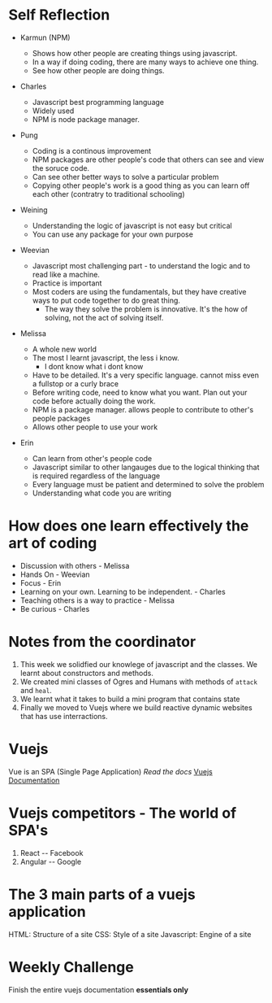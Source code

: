 # Self Reflection
* Karmun (NPM)
  * Shows how other people are creating things using javascript. 
  * In a way if doing coding, there are many ways to achieve one thing. 
  * See how other people are doing things.

* Charles
  * Javascript best programming language
  * Widely used 
  * NPM is node package manager. 

* Pung
  * Coding is a continous improvement
  * NPM packages are other people's code that others can see and view the soruce code. 
  * Can see other better ways to solve a particular problem
  * Copying other people's work is a good thing as you can learn off each other (contratry to traditional schooling)

* Weining
  * Understanding the logic of javascript is not easy but critical
  * You can use any package for your own purpose

* Weevian
  * Javascript most challenging part - to understand the logic and to read like a machine. 
  * Practice is important 
  * Most coders are using the fundamentals, but they have creative ways to put code together to do great thing. 
    * The way they solve the problem is innovative. It's the how of solving, not the act of solving itself. 

* Melissa
  * A whole new world
  * The most I learnt javascript, the less i know. 
    * I dont know what i dont know
  * Have to be detailed. It's a very specific language. cannot miss even a fullstop or a curly brace
  * Before writing code, need to know what you want. Plan out your code before actually doing the work. 
  * NPM is a package manager. allows people to contribute to other's people packages
  * Allows other people to use your work

* Erin
  * Can learn from other's people code
  * Javascript similar to other langauges due to the logical thinking that is required regardless of the language
  * Every language must be patient and determined to solve the problem
  * Understanding what code you are writing

# How does one learn effectively the art of coding
* Discussion with others - Melissa
* Hands On - Weevian 
* Focus - Erin
* Learning on your own. Learning to be independent. - Charles
* Teaching others is a way to practice - Melissa
* Be curious - Charles

# Notes from the coordinator
1) This week we solidfied our knowlege of javascript and the classes. We learnt about constructors and methods. 
2) We created mini classes of Ogres and Humans with methods of `attack` and `heal`. 
3) We learnt what it takes to build a mini program that contains state
4) Finally we moved to Vuejs where we build reactive dynamic websites that has use interractions. 


# Vuejs
Vue is an SPA (Single Page Application)
_Read the docs_ [Vuejs Documentation](https://vuejs.org/v2/guide/)

# Vuejs competitors - The world of SPA's
1) React -- Facebook
2) Angular -- Google

# The 3 main parts of a vuejs application
HTML: Structure of a site
CSS: Style of a site
Javascript: Engine of a site

# Weekly Challenge
Finish the entire vuejs documentation **essentials only**

















